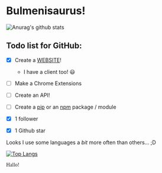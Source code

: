 # Bulmenisaurus!


![Anurag's github stats](https://github-readme-stats.vercel.app/api?username=Bulmenisaurus&show_icons=true&theme=vue-dark&hide=stars)

## Todo list for GitHub:

- [x] Create a [WEBSITE](https://alexeychub.com)!
  * I have a client too! 😃
- [ ] Make a Chrome Extensions
- [ ] Create an API!
- [ ] Create a [pip](https://pypi.org/project/pip/) or an [npm](https://www.npmjs.com/) package / module
- [x] 1 follower
- [x] 1 Github star 


Looks I use some languages a _bit_ more often than others... ;D


[![Top Langs](https://github-readme-stats.vercel.app/api/top-langs/?username=Bulmenisaurus&exclude-repo=python_projects&layout=compact)](https://github.com/anuraghazra/github-readme-stats)

<span style="font-family: cursive">Hallo!</span>